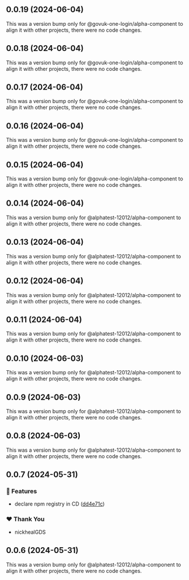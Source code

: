 ## 0.0.19 (2024-06-04)

This was a version bump only for @govuk-one-login/alpha-component to align it with other projects, there were no code changes.

## 0.0.18 (2024-06-04)

This was a version bump only for @govuk-one-login/alpha-component to align it with other projects, there were no code changes.

## 0.0.17 (2024-06-04)

This was a version bump only for @govuk-one-login/alpha-component to align it with other projects, there were no code changes.

## 0.0.16 (2024-06-04)

This was a version bump only for @govuk-one-login/alpha-component to align it with other projects, there were no code changes.

## 0.0.15 (2024-06-04)

This was a version bump only for @govuk-one-login/alpha-component to align it with other projects, there were no code changes.

## 0.0.14 (2024-06-04)

This was a version bump only for @alphatest-12012/alpha-component to align it with other projects, there were no code changes.

## 0.0.13 (2024-06-04)

This was a version bump only for @alphatest-12012/alpha-component to align it with other projects, there were no code changes.

## 0.0.12 (2024-06-04)

This was a version bump only for @alphatest-12012/alpha-component to align it with other projects, there were no code changes.

## 0.0.11 (2024-06-04)

This was a version bump only for @alphatest-12012/alpha-component to align it with other projects, there were no code changes.

## 0.0.10 (2024-06-03)

This was a version bump only for @alphatest-12012/alpha-component to align it with other projects, there were no code changes.

## 0.0.9 (2024-06-03)

This was a version bump only for @alphatest-12012/alpha-component to align it with other projects, there were no code changes.

## 0.0.8 (2024-06-03)

This was a version bump only for @alphatest-12012/alpha-component to align it with other projects, there were no code changes.

## 0.0.7 (2024-05-31)


### 🚀 Features

- declare npm registry in CD ([dd4e71c](https://github.com/govuk-one-login/govuk-one-login-frontend/commit/dd4e71c))


### ❤️  Thank You

- nickhealGDS

## 0.0.6 (2024-05-31)

This was a version bump only for @alphatest-12012/alpha-component to align it with other projects, there were no code changes.